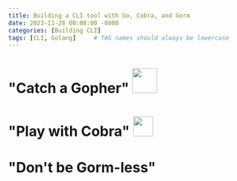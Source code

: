 ```yaml
---
title: Building a CLI tool with Go, Cobra, and Gorm
date: 2023-11-28 00:08:00 -0800
categories: [Building CLI]
tags: [CLI, Golang]     # TAG names should always be lowercase
---
```

<!-- ![img-description](/assets/head2.jpg)
_Image Caption_ -->



# "Catch a Gopher" <img src="https://slackmojis.com/emojis/61456-shame-gopher/download" width="50">

# "Play with Cobra"  <img src="https://cobra.dev/home/logo.png" width="40">

# "Don't be Gorm-less" 